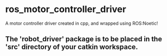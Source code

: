 # ros_motor_controller_driver
A motor controller driver created in cpp, and wrapped using ROS:Noetic!

## The 'robot_driver' package is to be placed in the 'src' directory of your catkin workspace.
